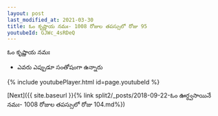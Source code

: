 ```yaml
---
layout: post
last_modified_at: 2021-03-30
title: ఓం కృష్ణాయ నమః- 1008 రోజుల తపస్సులో రోజు 95
youtubeId: GJWc_4sRDeQ
---
```

 
 
 ఓం కృష్ణాయ నమః  
 
 -  ఎవరు ఎప్పుడూ సంతోషంగా ఉన్నారు 
 
  
 
  
 
 
 
 
 
 


{% include youtubePlayer.html id=page.youtubeId %}
 
[Next]({{ site.baseurl }}{% link  split2/_posts/2018-09-22-ఓం ఊర్ధ్వసాయినే నమః- 1008 రోజుల తపస్సులో రోజు 104.md%})
 
